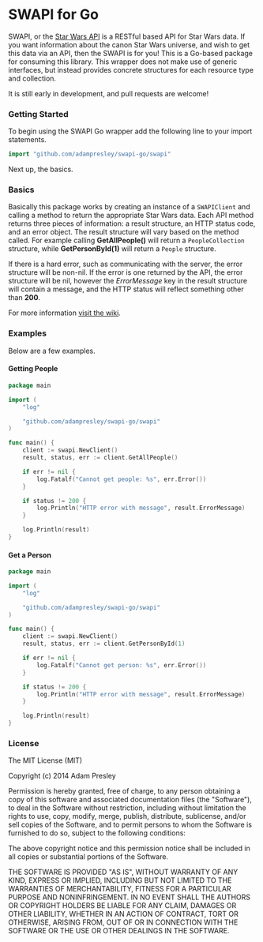 # SWAPI for Go

SWAPI, or the [Star Wars API](http://swapi.co/) is a RESTful based API for Star Wars data. If you want information about the canon Star Wars universe, and wish to get this data via an API, then the SWAPI is for you! This is a Go-based package for consuming this library. This wrapper does not make use of generic interfaces, but instead provides concrete structures for each resource type and collection.

It is still early in development, and pull requests are welcome!

### Getting Started

To begin using the SWAPI Go wrapper add the following line to your import statements.

```go
import "github.com/adampresley/swapi-go/swapi"
```

Next up, the basics.

### Basics

Basically this package works by creating an instance of a `SWAPIClient` and calling a method to return the appropriate Star Wars data. Each API method returns three pieces of information: a result structure, an HTTP status code, and an error object. The result structure will vary based on the method called. For example calling **GetAllPeople()** will return a `PeopleCollection` structure, while **GetPersonById(1)** will return a `People` structure.

If there is a hard error, such as communicating with the server, the error structure will be non-nil. If the error is one returned by the API, the error structure will be nil, however the *ErrorMessage* key in the result structure will contain a message, and the HTTP status will reflect something other than **200**.

For more information [visit the wiki](https://github.com/adampresley/swapi-go/wiki).

### Examples

Below are a few examples.

#### Getting People

```go
package main

import (
	"log"

	"github.com/adampresley/swapi-go/swapi"
)

func main() {
	client := swapi.NewClient()
	result, status, err := client.GetAllPeople()

	if err != nil {
		log.Fatalf("Cannot get people: %s", err.Error())
	}

	if status != 200 {
		log.Println("HTTP error with message", result.ErrorMessage)
	}

	log.Println(result)
}
```

#### Get a Person

```go
package main

import (
	"log"

	"github.com/adampresley/swapi-go/swapi"
)

func main() {
	client := swapi.NewClient()
	result, status, err := client.GetPersonById(1)

	if err != nil {
		log.Fatalf("Cannot get person: %s", err.Error())
	}

	if status != 200 {
		log.Println("HTTP error with message", result.ErrorMessage)
	}

	log.Println(result)
}
```

### License
The MIT License (MIT)

Copyright (c) 2014 Adam Presley

Permission is hereby granted, free of charge, to any person obtaining a copy
of this software and associated documentation files (the "Software"), to deal
in the Software without restriction, including without limitation the rights
to use, copy, modify, merge, publish, distribute, sublicense, and/or sell
copies of the Software, and to permit persons to whom the Software is
furnished to do so, subject to the following conditions:

The above copyright notice and this permission notice shall be included in all
copies or substantial portions of the Software.

THE SOFTWARE IS PROVIDED "AS IS", WITHOUT WARRANTY OF ANY KIND, EXPRESS OR
IMPLIED, INCLUDING BUT NOT LIMITED TO THE WARRANTIES OF MERCHANTABILITY,
FITNESS FOR A PARTICULAR PURPOSE AND NONINFRINGEMENT. IN NO EVENT SHALL THE
AUTHORS OR COPYRIGHT HOLDERS BE LIABLE FOR ANY CLAIM, DAMAGES OR OTHER
LIABILITY, WHETHER IN AN ACTION OF CONTRACT, TORT OR OTHERWISE, ARISING FROM,
OUT OF OR IN CONNECTION WITH THE SOFTWARE OR THE USE OR OTHER DEALINGS IN THE
SOFTWARE.